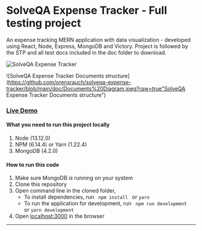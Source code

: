 # SolveQA Expense Tracker - Full testing project

An expense tracking MERN application with data visualization - developed using React, Node, Express, MongoDB and Victory.
Project is followed by the STP and all test docs included in the doc folder to download.

![SolveQA Expense Tracker](https://mernbook.s3.amazonaws.com/git+/expensetracker.png "SolveQA Expense Tracker")

![SolveQA Expense Tracker Documents structure](https://github.com/orensrauch/solveqa-expense-tracker/blob/main/doc/Documents%20Diagram.jpeg?raw=true"SolveQA Expense Tracker Documents structure")

### [Live Demo](http://expensetracker.mernbook.com/ "SolveQA Expense Tracker")

#### What you need to run this project locally
1. Node (13.12.0)
2. NPM (6.14.4) or Yarn (1.22.4)
3. MongoDB (4.2.0)

####  How to run this code
1. Make sure MongoDB is running on your system
2. Clone this repository
3. Open command line in the cloned folder,
   - To install dependencies, run ```  npm install  ``` or ``` yarn ```
   - To run the application for development, run ```  npm run development  ``` or ``` yarn development ```
4. Open [localhost:3000](http://localhost:3000/) in the browser
----